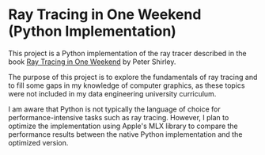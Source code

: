 # Ray Tracing in One Weekend (Python Implementation)

This project is a Python implementation of the ray tracer described in the book [Ray Tracing in One Weekend](https://raytracing.github.io/books/RayTracingInOneWeekend.html) by Peter Shirley.

The purpose of this project is to explore the fundamentals of ray tracing and to fill some gaps in my knowledge of computer graphics, as these topics were not included in my data engineering university curriculum.

I am aware that Python is not typically the language of choice for performance-intensive tasks such as ray tracing. However, I plan to optimize the implementation using Apple's MLX library to compare the performance results between the native Python implementation and the optimized version.
